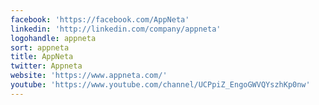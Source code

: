 ```yaml
---
facebook: 'https://facebook.com/AppNeta'
linkedin: 'http://linkedin.com/company/appneta'
logohandle: appneta
sort: appneta
title: AppNeta
twitter: Appneta
website: 'https://www.appneta.com/'
youtube: 'https://www.youtube.com/channel/UCPpiZ_EngoGWVQYszhKp0nw'
---
```

